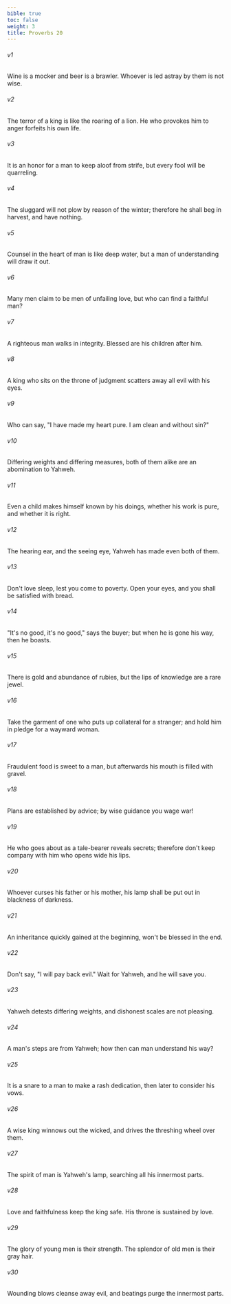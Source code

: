 ```yaml
---
bible: true
toc: false
weight: 3
title: Proverbs 20
---
```




###### v1 
Wine is a mocker and beer is a brawler. Whoever is led astray by them is not wise. 

###### v2 
The terror of a king is like the roaring of a lion. He who provokes him to anger forfeits his own life. 

###### v3 
It is an honor for a man to keep aloof from strife, but every fool will be quarreling. 

###### v4 
The sluggard will not plow by reason of the winter; therefore he shall beg in harvest, and have nothing. 

###### v5 
Counsel in the heart of man is like deep water, but a man of understanding will draw it out. 

###### v6 
Many men claim to be men of unfailing love, but who can find a faithful man? 

###### v7 
A righteous man walks in integrity. Blessed are his children after him. 

###### v8 
A king who sits on the throne of judgment scatters away all evil with his eyes. 

###### v9 
Who can say, "I have made my heart pure. I am clean and without sin?" 

###### v10 
Differing weights and differing measures, both of them alike are an abomination to Yahweh. 

###### v11 
Even a child makes himself known by his doings, whether his work is pure, and whether it is right. 

###### v12 
The hearing ear, and the seeing eye, Yahweh has made even both of them. 

###### v13 
Don't love sleep, lest you come to poverty. Open your eyes, and you shall be satisfied with bread. 

###### v14 
"It's no good, it's no good," says the buyer; but when he is gone his way, then he boasts. 

###### v15 
There is gold and abundance of rubies, but the lips of knowledge are a rare jewel. 

###### v16 
Take the garment of one who puts up collateral for a stranger; and hold him in pledge for a wayward woman. 

###### v17 
Fraudulent food is sweet to a man, but afterwards his mouth is filled with gravel. 

###### v18 
Plans are established by advice; by wise guidance you wage war! 

###### v19 
He who goes about as a tale-bearer reveals secrets; therefore don't keep company with him who opens wide his lips. 

###### v20 
Whoever curses his father or his mother, his lamp shall be put out in blackness of darkness. 

###### v21 
An inheritance quickly gained at the beginning, won't be blessed in the end. 

###### v22 
Don't say, "I will pay back evil." Wait for Yahweh, and he will save you. 

###### v23 
Yahweh detests differing weights, and dishonest scales are not pleasing. 

###### v24 
A man's steps are from Yahweh; how then can man understand his way? 

###### v25 
It is a snare to a man to make a rash dedication, then later to consider his vows. 

###### v26 
A wise king winnows out the wicked, and drives the threshing wheel over them. 

###### v27 
The spirit of man is Yahweh's lamp, searching all his innermost parts. 

###### v28 
Love and faithfulness keep the king safe. His throne is sustained by love. 

###### v29 
The glory of young men is their strength. The splendor of old men is their gray hair. 

###### v30 
Wounding blows cleanse away evil, and beatings purge the innermost parts.
